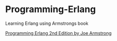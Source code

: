 # Programming-Erlang
Learning Erlang using Armstrongs book

[Programming Erlang 2nd Edition by Joe Armstrong](https://pragprog.com/book/jaerlang2/programming-erlang)
